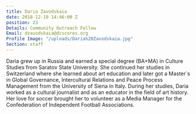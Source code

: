 ```yaml
---
title: Daria Zavodskaia
date: 2018-12-10 14:46:00 Z
position: 23
Details: Community Outreach Fellow
Email: dzavodskaia@dcscores.org
Profile Image: "/uploads/Daria%20Zavodskaia.jpg"
Section: staff
---
```


Daria grew up in Russia and earned a special degree (BA+MA) in Culture Studies from Saratov State University. She continued her studies in Switzerland where she learned about art education and later got a Master`s in Global Governance, Intercultural Relations and Peace Process Management from the University of Siena in Italy. During her studies, Daria worked as a cultural journalist and as an educator in the field of art history. Her love for soccer brought her to volunteer as a Media Manager for the Confederation of Independent Football Associations.